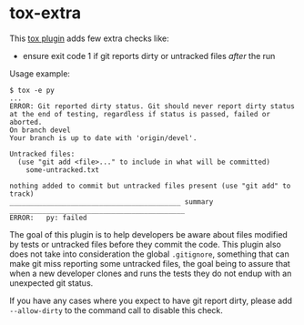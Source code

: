 # tox-extra

This [tox plugin](https://github.com/topics/tox-plugin) adds few extra checks
like:

- ensure exit code 1 if git reports dirty or untracked files _after_ the run

Usage example:

```
$ tox -e py
...
ERROR: Git reported dirty status. Git should never report dirty status at the end of testing, regardless if status is passed, failed or aborted.
On branch devel
Your branch is up to date with 'origin/devel'.

Untracked files:
  (use "git add <file>..." to include in what will be committed)
	some-untracked.txt

nothing added to commit but untracked files present (use "git add" to track)
__________________________________________ summary ___________________________________________
ERROR:   py: failed
```

The goal of this plugin is to help developers be aware about files modified by tests
or untracked files before they commit the code. This plugin also does not take into
consideration the global `.gitignore`, something that can make git miss reporting
some untracked files, the goal being to assure that when a new developer clones and
runs the tests they do not endup with an unexpected git status.

If you have any cases where you expect to have git report dirty, please
add `--allow-dirty` to the command call to disable this check.
